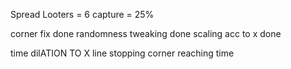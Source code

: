 Spread
Looters = 6
capture = 25%


corner fix done
randomness tweaking done
scaling acc to x done


time dilATION TO X
line stopping
corner reaching time

